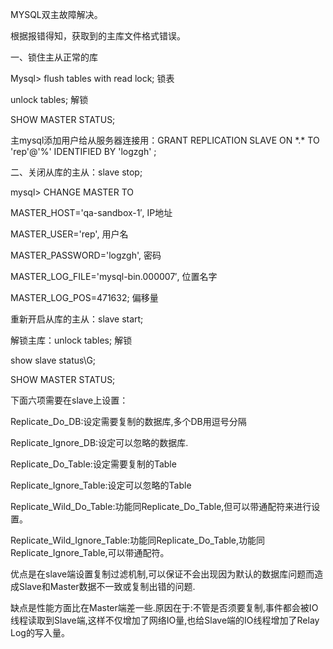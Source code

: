 MYSQL双主故障解决。

根据报错得知，获取到的主库文件格式错误。

一、锁住主从正常的库

Mysql\> flush tables with read lock; 锁表

unlock tables; 解锁

SHOW MASTER STATUS;

主mysql添加用户给从服务器连接用：GRANT REPLICATION SLAVE ON \*.\* TO 'rep'\@'%'
IDENTIFIED BY 'logzgh' ;

二、关闭从库的主从：slave stop;

mysql\> CHANGE MASTER TO

MASTER_HOST='qa-sandbox-1′, IP地址

MASTER_USER='rep', 用户名

MASTER_PASSWORD='logzgh', 密码

MASTER_LOG_FILE='mysql-bin.000007′, 位置名字

MASTER_LOG_POS=471632; 偏移量

重新开启从库的主从：slave start;

解锁主库：unlock tables; 解锁

show slave status\\G;

SHOW MASTER STATUS;

下面六项需要在slave上设置：

Replicate_Do_DB:设定需要复制的数据库,多个DB用逗号分隔

Replicate_Ignore_DB:设定可以忽略的数据库.

Replicate_Do_Table:设定需要复制的Table

Replicate_Ignore_Table:设定可以忽略的Table

Replicate_Wild_Do_Table:功能同Replicate_Do_Table,但可以带通配符来进行设置。

Replicate_Wild_Ignore_Table:功能同Replicate_Do_Table,功能同Replicate_Ignore_Table,可以带通配符。

优点是在slave端设置复制过滤机制,可以保证不会出现因为默认的数据库问题而造成Slave和Master数据不一致或复制出错的问题.

缺点是性能方面比在Master端差一些.原因在于:不管是否须要复制,事件都会被IO线程读取到Slave端,这样不仅增加了网络IO量,也给Slave端的IO线程增加了Relay
Log的写入量。
